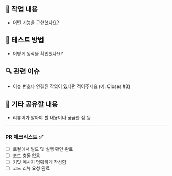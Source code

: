 <!-- - 
❗️ PR 제목은 아래의 형식을 맞춰주세요 
- [FEAT] : 기능 추가
- [FIX] : 에러 수정, 버그 수정
- [CHORE] : gradle 세팅, 위의 것 이외에 거의 모든 것
- [DOCS] : README, 문서
- [REFACTOR] : 코드 리펙토링 (기능 변경 없이 코드만 수정할 때)
- [MODIFY] : 코드 수정 (기능의 변화가 있을 때)
-->

## 📌 작업 내용
- 어떤 기능을 구현했나요?

## 🧪 테스트 방법
- 어떻게 동작을 확인했나요?

## 🔍 관련 이슈
- 이슈 번호나 연결된 작업이 있다면 적어주세요 (예: Closes #3)

## 💬 기타 공유할 내용
- 리뷰어가 알아야 할 내용이나 궁금한 점 등

---

### PR 체크리스트 ✅

- [ ] 로컬에서 빌드 및 실행 확인 완료
- [ ] 코드 충돌 없음
- [ ] 커밋 메시지 명확하게 작성함
- [ ] 코드 리뷰 요청 완료
